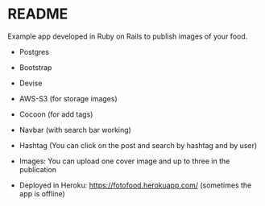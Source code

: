 # README

Example app developed in Ruby on Rails to publish images of your food.

- Postgres
- Bootstrap
- Devise
- AWS-S3 (for storage images)
- Cocoon (for add tags)
- Navbar (with search bar working)
- Hashtag (You can click on the post and search by hashtag and by user)
- Images: You can upload one cover image and up to three in the publication


- Deployed in Heroku: https://fotofood.herokuapp.com/ (sometimes the app is offline)